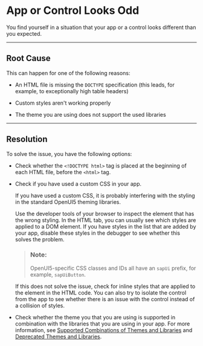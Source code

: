 <!-- copyae1e1520cf714cd99d966bacf5d6e6b2 -->

# App or Control Looks Odd

You find yourself in a situation that your app or a control looks different than you expected.

***

<a name="copyae1e1520cf714cd99d966bacf5d6e6b2__section_ivz_vfh_r1b"/>

## Root Cause

This can happen for one of the following reasons:

-   An HTML file is missing the `DOCTYPE` specification \(this leads, for example, to exceptionally high table headers\)

-   Custom styles aren't working properly

-   The theme you are using does not support the used libraries


***

<a name="copyae1e1520cf714cd99d966bacf5d6e6b2__section_u1p_wfh_r1b"/>

## Resolution

To solve the issue, you have the following options:

-   Check whether the `<!DOCTYPE html>` tag is placed at the beginning of each HTML file, before the `<html>` tag.

-   Check if you have used a custom CSS in your app.

    If you have used a custom CSS, it is probably interfering with the styling in the standard OpenUI5 theming libraries.

    Use the developer tools of your browser to inspect the element that has the wrong styling. In the HTML tab, you can usually see which styles are applied to a DOM element. If you have styles in the list that are added by your app, disable these styles in the debugger to see whether this solves the problem.

    > ### Note:  
    > OpenUI5-specific CSS classes and IDs all have an `sapUi` prefix, for example, `sapUiButton`.

    If this does not solve the issue, check for inline styles that are applied to the element in the HTML code. You can also try to isolate the control from the app to see whether there is an issue with the control instead of a collision of styles.

-   Check whether the theme you that you are using is supported in combination with the libraries that you are using in your app. For more information, see [Supported Combinations of Themes and Libraries](../02_Read-Me-First/supported-combinations-of-themes-and-libraries-38ff8c2.md) and [Deprecated Themes and Libraries](../02_Read-Me-First/deprecated-themes-and-libraries-a87ca84.md).


